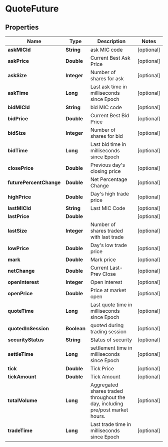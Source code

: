 # QuoteFuture

## Properties
Name | Type | Description | Notes
------------ | ------------- | ------------- | -------------
**askMICId** | **String** | ask MIC code |  [optional]
**askPrice** | **Double** | Current Best Ask Price |  [optional]
**askSize** | **Integer** | Number of shares for ask |  [optional]
**askTime** | **Long** | Last ask time in milliseconds since Epoch |  [optional]
**bidMICId** | **String** | bid MIC code |  [optional]
**bidPrice** | **Double** | Current Best Bid Price |  [optional]
**bidSize** | **Integer** | Number of shares for bid |  [optional]
**bidTime** | **Long** | Last bid time in milliseconds since Epoch |  [optional]
**closePrice** | **Double** | Previous day&#x27;s closing price |  [optional]
**futurePercentChange** | **Double** | Net Percentage Change |  [optional]
**highPrice** | **Double** | Day&#x27;s high trade price |  [optional]
**lastMICId** | **String** | Last MIC Code |  [optional]
**lastPrice** | **Double** |  |  [optional]
**lastSize** | **Integer** | Number of shares traded with last trade |  [optional]
**lowPrice** | **Double** | Day&#x27;s low trade price |  [optional]
**mark** | **Double** | Mark price |  [optional]
**netChange** | **Double** | Current Last-Prev Close |  [optional]
**openInterest** | **Integer** | Open interest |  [optional]
**openPrice** | **Double** | Price at market open |  [optional]
**quoteTime** | **Long** | Last quote time in milliseconds since Epoch |  [optional]
**quotedInSession** | **Boolean** | quoted during trading session |  [optional]
**securityStatus** | **String** | Status of security |  [optional]
**settleTime** | **Long** | settlement time in milliseconds since Epoch |  [optional]
**tick** | **Double** | Tick Price |  [optional]
**tickAmount** | **Double** | Tick Amount |  [optional]
**totalVolume** | **Long** | Aggregated shares traded throughout the day, including pre/post market hours. |  [optional]
**tradeTime** | **Long** | Last trade time in milliseconds since Epoch |  [optional]
